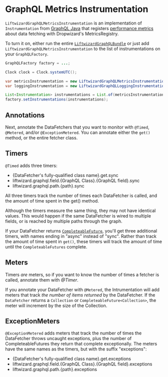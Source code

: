 # GraphQL Metrics Instrumentation

`LiftwizardGraphQLMetricsInstrumentation` is an implementation of `Instrumentation` from [GraphQL Java](https://www.graphql-java.com/) that registers [performance metrics](https://metrics.dropwizard.io/) about data fetching with Dropwizard's MetricsRegistry.

To turn it on, either run the entire [`LiftwizardGraphQLBundle`](graphql/bundle.md) or just add `LiftwizardGraphQLMetricsInstrumentation` to the list of instrumentations on your `GraphQLFactory`.

```java
GraphQLFactory factory = ...;

Clock clock = Clock.systemUTC();

var metricsInstrumentation = new LiftwizardGraphQLMetricsInstrumentation(this.metricRegistry, clock);
var loggingInstrumentation = new LiftwizardGraphQLLoggingInstrumentation();

List<Instrumentation> instrumentations = List.of(metricsInstrumentation, loggingInstrumentation);
factory.setInstrumentations(instrumentations);
```

## Annotations

Next, annotate the DataFetchers that you want to monitor with `@Timed`, `@Metered`, and/or `@ExceptionMetered`. You can annotate either the `get()` method, or the entire fetcher class.

## Timers

`@Timed` adds three timers:
* {DataFetcher's fully-qualified class name}.get.sync
* liftwizard.graphql.field.{GraphQL Class}.{GraphQL field}.sync
* liftwizard.graphql.path.{path}.sync

All three timers track the number of times each DataFetcher is called, and the amount of time spent in the get() method.

Although the timers measure the same thing, they may not have identical values. This would happen if the same DataFetcher is wired to multiple fields, or is reached by multiple paths through the graph.

If your DataFetcher returns [`CompleteableFuture`](https://docs.oracle.com/en/java/javase/11/docs/api/java.base/java/util/concurrent/CompletableFuture.html), you'll get three additional timers, with names ending in "async" instead of "sync". Rather than track the amount of time spent in `get()`, these timers will track the amount of time until the `CompleteableFutures` complete.

## Meters

Timers *are* meters, so if you want to know the number of times a fetcher is called, annotate them with *@Timer*.

If you annotate your DataFetcher with `@Metered`, the Intrumentation will add meters that track *the number of items returned* by the DataFetcher. If the `DataFetcher` returns a `Collection` or `CompleteableFuture<Collection>`, the meter will increment by the size of the Collection.

## ExceptionMeters

`@ExceptionMetered` adds meters that track the number of times the DataFetcher throws uncaught exceptions, plus the number of CompleteableFutures they return that complete exceptionally. The meters have the same names as the timers, but with the suffix "exceptions":
* {DataFetcher's fully-qualified class name}.get.exceptions
* liftwizard.graphql.field.{GraphQL Class}.{GraphQL field}.exceptions
* liftwizard.graphql.path.{path}.exceptions
